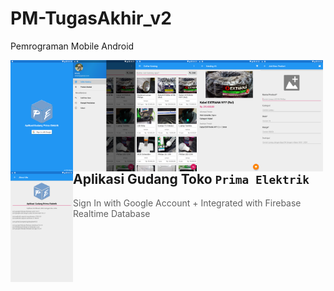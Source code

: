 # PM-TugasAkhir_v2
Pemrograman Mobile Android

<p align="center">
  <img align="left" width="100" src="images/Screenshot_2019-05-23-08-50-25.png" />
  <img align="left" width="100" src="images/Screenshot_2019-05-23-08-50-30.png" />
  <img align="left" width="100" src="images/Screenshot_2019-05-23-08-51-11.png" />
  <img align="left" width="100" src="images/Screenshot_2019-05-23-08-52-09.png" />
  <img align="left" width="100" src="images/Screenshot_2019-05-23-08-52-21.png" />
  <img align="left" width="100" src="images/Screenshot_2019-05-23-08-52-53.png" />
</p>

<br />
<br />

## Aplikasi Gudang Toko `Prima Elektrik`
> Sign In with Google Account + Integrated with Firebase Realtime Database